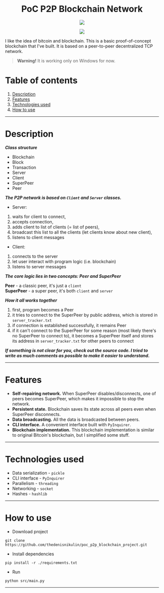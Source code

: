 <h1 align="center">PoC P2P Blockchain Network</h1>

<p align="center">
  <img align="center" src="https://user-images.githubusercontent.com/46903210/87221895-41768680-c378-11ea-9dbe-a54c2a633f3b.gif"></img>
</p>

<p align="center">
  <a href="https://opensource.org/licenses/MIT">
    <img src="https://img.shields.io/badge/License-MIT-yellow.svg" />
  </a>
</p>


I like the idea of bitcoin and blockchain. This is a basic proof-of-concept blockchain that I've built. It is based on a peer-to-peer decentralized TCP network.
> **Warning!** It is working only on Windows for now.

# Table of contents
1. [Description](#description)
2. [Features](#features)
3. [Technologies used](#technologies-used)
4. [How to use](#how-to-use)

---

# Description
***Class structure***
* Blockchain
* Block
* Transaction
* Server
* Client
* SuperPeer
* Peer


***The P2P network is based on `Client` and `Server` classes.***  
- Server:
1. waits for client to connect, 
2. accepts connection, 
3. adds client to list of clients (= list of peers), 
4. broadcast this list to all the clients (let clients know about new client),
5. listens to client messages  
- Client:
1. connects to the server
2. let user interact with program logic (i.e. blockchain)
3. listens to server messages  

***The core logic lies in two concepts: Peer and SuperPeer***  

**Peer** - a classic peer, it's just a `client`  
**SuperPeer** - a super peer, it's both `client` and `server` 

***How it all works together***  
1. first, program becomes a Peer
2. it tries to connect to the SuperPeer by public address, which is stored in `server_tracker.txt`
3. if connection is established successfully, it remains Peer
4. if it can't connect to the SuperPeer for some reason (most likely there's no SuperPeer to connect to), it becomes a SuperPeer itself and stores its address in `server_tracker.txt` for other peers to connect  

***If something is not clear for you, check out the source code. I tried to write as much comments as possible to make it easier to understand.***

---

# Features
* **Self-repairing network.** When SuperPeer disables/disconnects, one of peers becomes SuperPeer, which makes it impossible to stop the network.
* **Persistent state.** Blockchain saves its state across all peers even when SuperPeer disconnects.
* **Data broadcasting.** All the data is broadcasted between peers.
* **CLI interface.** A convenient interface built with `PyInquirer`.
* **Blockchain implementation.** This blockchain implementation is similar to original Bitcoin's blockchain, but I simplified some stuff.

---

# Technologies used
* Data serialization - `pickle`
* CLI interface - `PyInquirer`
* Parallelism - `threading` 
* Networking - `socket`
* Hashes - `hashlib`

---

# How to use

* Download project
```
git clone https://github.com/thedenisnikulin/poc_p2p_blockchain_project.git
```
* Install dependencies
```
pip install -r ./requirements.txt
```
* Run
```
python src/main.py
```
---

